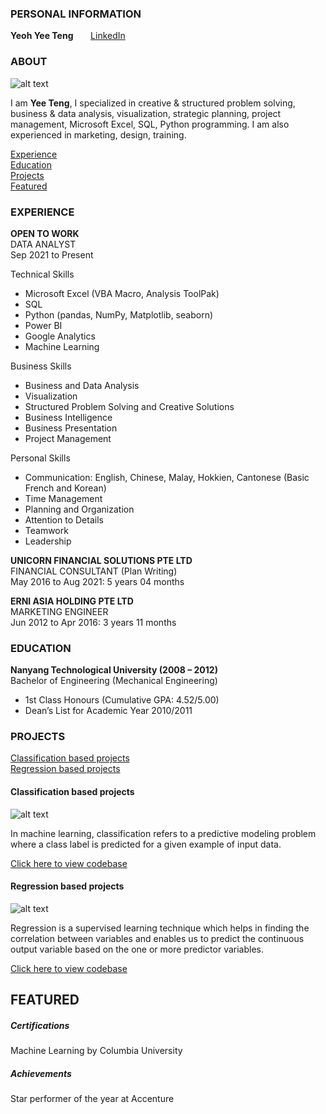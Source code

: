 <!-- CONTACT Section Starts -->
### PERSONAL INFORMATION

<!-- Add your details -->
__Yeoh Yee Teng__
&nbsp;&nbsp;&nbsp;&nbsp;&nbsp; [LinkedIn](https://www.linkedin.com/in/yeohyeeteng/)
<!-- CONTACT Section Ends -->

<!-- ABOUT Section Starts -->
### ABOUT
<!-- Add link to your picture -->

![alt text](https://avatars.githubusercontent.com/u/93510308?v=4)

<!-- Add your details -->

I am __Yee Teng__, I specialized in creative & structured problem solving, business & data analysis, visualization, strategic planning, project management, Microsoft Excel, SQL, Python programming. I am also experienced in marketing, design, training.


<!-- Add link to the sections -->
[Experience](#experience) <br>
[Education](#education) <br>
[Projects](#projects) <br>
[Featured](#featured) <br> 

<!-- ABOUT Section Ends -->

<!-- EXPERIENCE Section Starts -->
### EXPERIENCE
<!-- Add your details -->
__OPEN TO WORK__<br>
DATA ANALYST<br>
Sep 2021 to Present

Technical Skills
- Microsoft Excel (VBA Macro, Analysis ToolPak)
- SQL
- Python (pandas, NumPy, Matplotlib, seaborn)
- Power BI
- Google Analytics
- Machine Learning

Business Skills
- Business and Data Analysis
- Visualization
- Structured Problem Solving and Creative Solutions
- Business Intelligence
- Business Presentation
- Project Management

Personal Skills
- Communication: English, Chinese, Malay, Hokkien, Cantonese (Basic French and Korean)
- Time Management
- Planning and Organization
- Attention to Details
- Teamwork
- Leadership


__UNICORN FINANCIAL SOLUTIONS PTE LTD__<br>
FINANCIAL CONSULTANT (Plan Writing)<br>
May 2016 to Aug 2021: 5 years 04 months


__ERNI ASIA HOLDING PTE LTD__<br>
MARKETING ENGINEER<br>
Jun 2012 to Apr 2016: 3 years 11 months

<!-- EXPERIENCE Section Ends -->

<!-- EDUCATION Section Starts -->
### EDUCATION
<!-- Add your details -->
__Nanyang Technological University (2008 – 2012)__<br>
Bachelor of Engineering (Mechanical Engineering)
- 1st Class Honours (Cumulative GPA: 4.52/5.00)
- Dean’s List for Academic Year 2010/2011

<!-- EDUCATION Section Ends -->

<!-- PROJECTS Section Starts -->
### PROJECTS
<!-- Add your details -->

[Classification based projects](#classification-based-projects) <br>
[Regression based projects](#regression-based-projects) <br>

<!-- Add your details -->

#### Classification based projects
![alt text](https://raw.githubusercontent.com/krvishwesh54/Kumar-Vishwesh/main/images/Classification.png)

In machine learning, classification refers to a predictive modeling problem where a class label is predicted for a given example of input data.

[Click here to view codebase](https://github.com/krvishwesh54/DataScience_DeepLearning_MachineLearning/tree/master/Classification)

#### Regression based projects
![alt text](https://raw.githubusercontent.com/krvishwesh54/Kumar-Vishwesh/main/images/Regression.jpg)

Regression is a supervised learning technique which helps in finding the correlation between variables and enables us to predict the continuous output variable based on the one or more predictor variables.

[Click here to view codebase](https://github.com/krvishwesh54/DataScience_DeepLearning_MachineLearning/tree/master/Regression)

<!-- PROJECTS Section Ends -->

<!-- FEATURED Section Starts -->
## FEATURED
<!-- Add your details -->
##### Certifications
Machine Learning by Columbia University

##### Achievements
Star performer of the year at Accenture
<!-- FEATURED Section Ends -->
